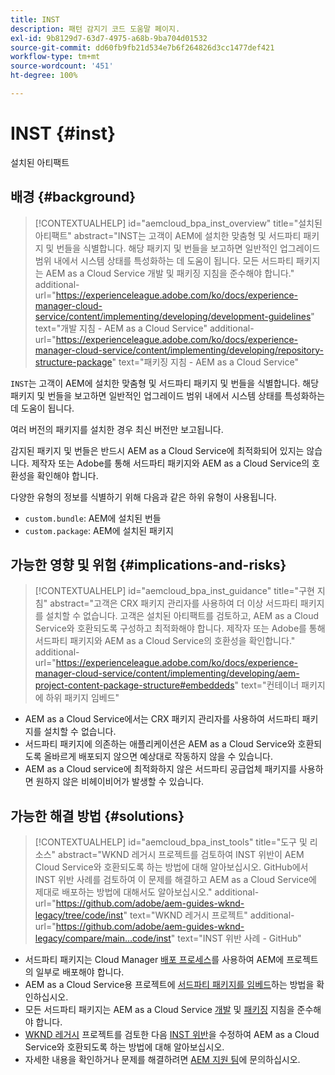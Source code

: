 ```yaml
---
title: INST
description: 패턴 감지기 코드 도움말 페이지.
exl-id: 9b8129d7-63d7-4975-a68b-9ba704d01532
source-git-commit: dd60fb9fb21d534e7b6f264826d3cc1477def421
workflow-type: tm+mt
source-wordcount: '451'
ht-degree: 100%

---
```


# INST {#inst}

설치된 아티팩트

## 배경 {#background}

>[!CONTEXTUALHELP]
>id="aemcloud_bpa_inst_overview"
>title="설치된 아티팩트"
>abstract="INST는 고객이 AEM에 설치한 맞춤형 및 서드파티 패키지 및 번들을 식별합니다. 해당 패키지 및 번들을 보고하면 일반적인 업그레이드 범위 내에서 시스템 상태를 특성화하는 데 도움이 됩니다. 모든 서드파티 패키지는 AEM as a Cloud Service 개발 및 패키징 지침을 준수해야 합니다."
>additional-url="https://experienceleague.adobe.com/ko/docs/experience-manager-cloud-service/content/implementing/developing/development-guidelines" text="개발 지침 - AEM as a Cloud Service"
>additional-url="https://experienceleague.adobe.com/ko/docs/experience-manager-cloud-service/content/implementing/developing/repository-structure-package" text="패키징 지침 - AEM as a Cloud Service"

`INST`는 고객이 AEM에 설치한 맞춤형 및 서드파티 패키지 및 번들을 식별합니다. 해당 패키지 및 번들을 보고하면 일반적인 업그레이드 범위 내에서 시스템 상태를 특성화하는 데 도움이 됩니다.

여러 버전의 패키지를 설치한 경우 최신 버전만 보고됩니다.

감지된 패키지 및 번들은 반드시 AEM as a Cloud Service에 최적화되어 있지는 않습니다. 제작자 또는 Adobe를 통해 서드파티 패키지와 AEM as a Cloud Service의 호환성을 확인해야 합니다.

다양한 유형의 정보를 식별하기 위해 다음과 같은 하위 유형이 사용됩니다.

* `custom.bundle`: AEM에 설치된 번들
* `custom.package`: AEM에 설치된 패키지

## 가능한 영향 및 위험 {#implications-and-risks}

>[!CONTEXTUALHELP]
>id="aemcloud_bpa_inst_guidance"
>title="구현 지침"
>abstract="고객은 CRX 패키지 관리자를 사용하여 더 이상 서드파티 패키지를 설치할 수 없습니다. 고객은 설치된 아티팩트를 검토하고, AEM as a Cloud Service와 호환되도록 구성하고 최적화해야 합니다. 제작자 또는 Adobe를 통해 서드파티 패키지와 AEM as a Cloud Service의 호환성을 확인합니다."
>additional-url="https://experienceleague.adobe.com/ko/docs/experience-manager-cloud-service/content/implementing/developing/aem-project-content-package-structure#embeddeds" text="컨테이너 패키지에 하위 패키지 임베드"


* AEM as a Cloud Service에서는 CRX 패키지 관리자를 사용하여 서드파티 패키지를 설치할 수 없습니다.
* 서드파티 패키지에 의존하는 애플리케이션은 AEM as a Cloud Service와 호환되도록 올바르게 배포되지 않으면 예상대로 작동하지 않을 수 있습니다.
* AEM as a Cloud service에 최적화하지 않은 서드파티 공급업체 패키지를 사용하면 원하지 않은 비헤이비어가 발생할 수 있습니다.

## 가능한 해결 방법 {#solutions}

>[!CONTEXTUALHELP]
>id="aemcloud_bpa_inst_tools"
>title="도구 및 리소스"
>abstract="WKND 레거시 프로젝트를 검토하여 INST 위반이 AEM Cloud Service와 호환되도록 하는 방법에 대해 알아보십시오. GitHub에서 INST 위반 사례를 검토하여 이 문제를 해결하고 AEM as a Cloud Service에 제대로 배포하는 방법에 대해서도 알아보십시오."
>additional-url="https://github.com/adobe/aem-guides-wknd-legacy/tree/code/inst" text="WKND 레거시 프로젝트"
>additional-url="https://github.com/adobe/aem-guides-wknd-legacy/compare/main...code/inst" text="INST 위반 사례 - GitHub"

* 서드파티 패키지는 Cloud Manager [배포 프로세스](https://experienceleague.adobe.com/ko/docs/experience-manager-cloud-service/content/implementing/using-cloud-manager/deploy-code#deployment-process)를 사용하여 AEM에 프로젝트의 일부로 배포해야 합니다.
* AEM as a Cloud Service용 프로젝트에 [서드파티 패키지를 임베드](https://experienceleague.adobe.com/ko/docs/experience-manager-cloud-service/content/implementing/developing/aem-project-content-package-structure#embedding-3rd-party-packages)하는 방법을 확인하십시오.
* 모든 서드파티 패키지는 AEM as a Cloud Service [개발](https://experienceleague.adobe.com/ko/docs/experience-manager-cloud-service/content/implementing/developing/development-guidelines) 및 [패키징](https://experienceleague.adobe.com/ko/docs/experience-manager-cloud-service/content/implementing/developing/repository-structure-package) 지침을 준수해야 합니다.
* [WKND 레거시](https://github.com/adobe/aem-guides-wknd-legacy/tree/code/inst) 프로젝트를 검토한 다음 [INST 위반](https://github.com/adobe/aem-guides-wknd-legacy/compare/main...code/inst)을 수정하여 AEM as a Cloud Service와 호환되도록 하는 방법에 대해 알아보십시오.
* 자세한 내용을 확인하거나 문제를 해결하려면 [AEM 지원 팀](https://helpx.adobe.com/kr/enterprise/using/support-for-experience-cloud.html)에 문의하십시오.
